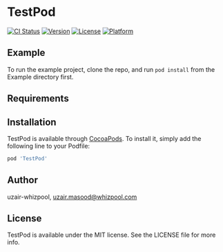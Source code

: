 # TestPod

[![CI Status](https://img.shields.io/travis/uzair-whizpool/TestPod.svg?style=flat)](https://travis-ci.org/uzair-whizpool/TestPod)
[![Version](https://img.shields.io/cocoapods/v/TestPod.svg?style=flat)](https://cocoapods.org/pods/TestPod)
[![License](https://img.shields.io/cocoapods/l/TestPod.svg?style=flat)](https://cocoapods.org/pods/TestPod)
[![Platform](https://img.shields.io/cocoapods/p/TestPod.svg?style=flat)](https://cocoapods.org/pods/TestPod)

## Example

To run the example project, clone the repo, and run `pod install` from the Example directory first.

## Requirements

## Installation

TestPod is available through [CocoaPods](https://cocoapods.org). To install
it, simply add the following line to your Podfile:

```ruby
pod 'TestPod'
```

## Author

uzair-whizpool, uzair.masood@whizpool.com

## License

TestPod is available under the MIT license. See the LICENSE file for more info.
